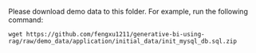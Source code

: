Please download demo data to this folder. For example, run the following command:
```
wget https://github.com/fengxu1211/generative-bi-using-rag/raw/demo_data/application/initial_data/init_mysql_db.sql.zip
```
